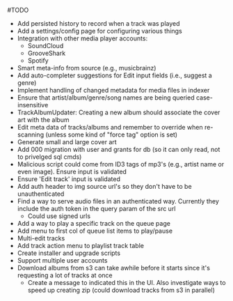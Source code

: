 #TODO

* Add persisted history to record when a track was played
* Add a settings/config page for configuring various things
* Integration with other media player accounts:
  * SoundCloud
  * GrooveShark
  * Spotify
* Smart meta-info from source (e.g., musicbrainz)
* Add auto-completer suggestions for Edit input fields (i.e., suggest a genre)
* Implement handling of changed metadata for media files in indexer
* Ensure that artist/album/genre/song names are being queried case-insensitive
* TrackAlbumUpdater: Creating a new album should associate the cover art with the album
* Edit meta data of tracks/albums and remember to override when re-scanning (unless some kind of "force tag" option is set)
* Generate small and large cover art
* Add 000 migration with user and grants for db (so it can only read, not to privelged sql cmds)
* Malicious script could come from ID3 tags of mp3's (e.g., artist name or even image).  Ensure input is validated
* Ensure 'Edit track' input is validated
* Add auth header to img source url's so they don't have to be unauthenticated
* Find a way to serve audio files in an authenticated way.  Currently they include the auth token in the query param of the src url
  * Could use signed urls
* Add a way to play a specific track on the queue page
* Add menu to first col of queue list items to play/pause
* Multi-edit tracks
* Add track action menu to playlist track table
* Create installer and upgrade scripts
* Support multiple user accounts
* Download albums from s3 can take awhile before it starts since it's requesting a lot of tracks at once
  - Create a message to indicated this in the UI. Also investigate ways to speed up creating zip (could download tracks from s3 in parallel)
